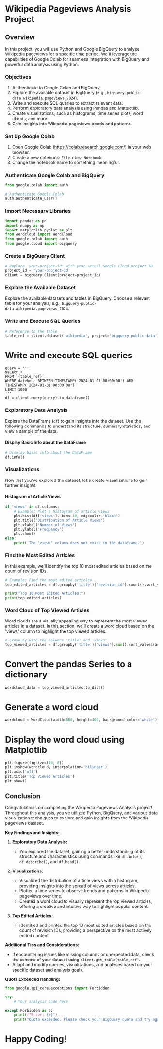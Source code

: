 # Wikipedia Pageviews Analysis Project

## Overview

In this project, you will use Python and Google BigQuery to analyze Wikipedia pageviews for a specific time period. We'll leverage the capabilities of Google Colab for seamless integration with BigQuery and powerful data analysis using Python.

### Objectives

1. Authenticate to Google Colab and BigQuery.
2. Explore the available dataset in BigQuery (e.g., `bigquery-public-data.wikipedia.pageviews_2024`).
3. Write and execute SQL queries to extract relevant data.
4. Perform exploratory data analysis using Pandas and Matplotlib.
5. Create visualizations, such as histograms, time series plots, word clouds, and more.
6. Gain insights into Wikipedia pageviews trends and patterns.


### Set Up Google Colab

1. Open Google Colab (https://colab.research.google.com/) in your web browser.
2. Create a new notebook: `File` > `New Notebook`.
3. Change the notebook name to something meaningful.

### Authenticate Google Colab and BigQuery

```python
from google.colab import auth

# Authenticate Google Colab
auth.authenticate_user()
```

### Import Necessary Libraries

```python
import pandas as pd
import numpy as np
import matplotlib.pyplot as plt
from wordcloud import WordCloud
from google.colab import auth
from google.cloud import bigquery
```

### Create a BigQuery Client

```python
# Replace 'your-project-id' with your actual Google Cloud project ID
project_id = 'your-project-id'
client = bigquery.Client(project=project_id)
```

### Explore the Available Dataset

Explore the available datasets and tables in BigQuery. Choose a relevant table for your analysis, e.g., `bigquery-public-data.wikipedia.pageviews_2024`.

### Write and Execute SQL Queries

```python
# Reference to the table
table_ref = client.dataset('wikipedia', project='bigquery-public-data').table('pageviews_2024')
```

# Write and execute SQL queries
```
query = '''
SELECT *
FROM `{table_ref}`
WHERE datehour BETWEEN TIMESTAMP('2024-01-01 00:00:00') AND TIMESTAMP('2024-01-31 00:00:00')
LIMIT 1000
'''
df = client.query(query).to_dataframe()
```

### Exploratory Data Analysis

Explore the DataFrame (`df`) to gain insights into the dataset. Use the following commands to understand its structure, summary statistics, and view a sample of the data.

#### Display Basic Info about the DataFrame

```python
# Display basic info about the DataFrame
df.info()
```

### Visualizations

Now that you've explored the dataset, let's create visualizations to gain further insights.

#### Histogram of Article Views

```python
if 'views' in df.columns:
    # Example: Plot a histogram of article views
    plt.hist(df['views'], bins=30, edgecolor='black')
    plt.title('Distribution of Article Views')
    plt.xlabel('Number of Views')
    plt.ylabel('Frequency')
    plt.show()
else:
    print('The "views" column does not exist in the dataframe.')
```

### Find the Most Edited Articles

In this example, we'll identify the top 10 most edited articles based on the count of revision IDs.

```python
# Example: Find the most edited articles
top_edited_articles = df.groupby('title')['revision_id'].count().sort_values(ascending=False).head(10)

print("Top 10 Most Edited Articles:")
print(top_edited_articles)
```

### Word Cloud of Top Viewed Articles

Word clouds are a visually appealing way to represent the most viewed articles in a dataset. In this section, we'll create a word cloud based on the 'views' column to highlight the top viewed articles.

```python
# Group by with the columns 'title' and 'views'
top_viewed_articles = df.groupby('title')['views'].sum().sort_values(ascending=False).head(10)
```

# Convert the pandas Series to a dictionary
``` python
wordcloud_data = top_viewed_articles.to_dict()
```

# Generate a word cloud
``` python
wordcloud = WordCloud(width=800, height=400, background_color='white').generate_from_frequencies(wordcloud_data)
```
# Display the word cloud using Matplotlib
``` python
plt.figure(figsize=(10, 6))
plt.imshow(wordcloud, interpolation='bilinear')
plt.axis('off')
plt.title('Top Viewed Articles')
plt.show()
```
## Conclusion

Congratulations on completing the Wikipedia Pageviews Analysis project! Throughout this analysis, you've utilized Python, BigQuery, and various data visualization techniques to explore and gain insights from the Wikipedia pageviews dataset.

**Key Findings and Insights:**

1. **Exploratory Data Analysis:**
   - You explored the dataset, gaining a better understanding of its structure and characteristics using commands like `df.info()`, `df.describe()`, and `df.head()`.

2. **Visualizations:**
   - Visualized the distribution of article views with a histogram, providing insights into the spread of views across articles.
   - Plotted a time series to observe trends and patterns in Wikipedia pageviews over time.
   - Created a word cloud to visually represent the top viewed articles, offering a creative and intuitive way to highlight popular content.

3. **Top Edited Articles:**
   - Identified and printed the top 10 most edited articles based on the count of revision IDs, providing a perspective on the most actively edited content.

**Additional Tips and Considerations:**

- If encountering issues like missing columns or unexpected data, check the schema of your dataset using `client.get_table(table_ref)`.
- Adapt and modify queries, visualizations, and analyses based on your specific dataset and analysis goals.

**Quota Exceeded Handling:**

```python
from google.api_core.exceptions import Forbidden

try:
    # Your analysis code here

except Forbidden as e:
    print(f"Error: {e}")
    print("Quota exceeded. Please check your BigQuery quota and try again later.")
```

# Happy Coding!











































